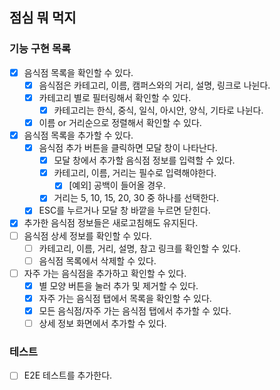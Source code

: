 ## 점심 뭐 먹지

### 기능 구현 목록

- [x] 음식점 목록을 확인할 수 있다.
  - [x] 음식점은 카테고리, 이름, 캠퍼스와의 거리, 설명, 링크로 나뉜다.
  - [x] 카테고리 별로 필터링해서 확인할 수 있다.
    - [x] 카테고리는 한식, 중식, 일식, 아시안, 양식, 기타로 나뉜다.
  - [x] 이름 or 거리순으로 정렬해서 확인할 수 있다.
- [x] 음식점 목록을 추가할 수 있다.
  - [x] 음식점 추가 버튼을 클릭하면 모달 창이 나타난다.
    - [x] 모달 창에서 추가할 음식점 정보를 입력할 수 있다.
    - [x] 카테고리, 이름, 거리는 필수로 입력해야한다.
      - [x] [예외] 공백이 들어올 경우.
    - [x] 거리는 5, 10, 15, 20, 30 중 하나를 선택한다.
  - [x] ESC를 누르거나 모달 창 바깥을 누르면 닫힌다.
- [x] 추가한 음식점 정보들은 새로고침해도 유지된다.
- [ ] 음식점 상세 정보를 확인할 수 있다.
  - [ ] 카테고리, 이름, 거리, 설명, 참고 링크를 확인할 수 있다.
  - [ ] 음식점 목록에서 삭제할 수 있다.
- [ ] 자주 가는 음식점을 추가하고 확인할 수 있다.
  - [x] 별 모양 버튼을 눌러 추가 및 제거할 수 있다.
  - [x] 자주 가는 음식점 탭에서 목록을 확인할 수 있다.
  - [x] 모든 음식점/자주 가는 음식점 탭에서 추가할 수 있다.
  - [ ] 상세 정보 화면에서 추가할 수 있다.

### 테스트

- [ ] E2E 테스트를 추가한다.
